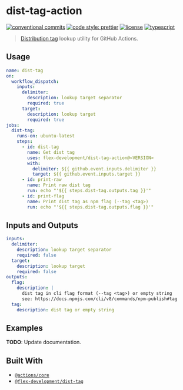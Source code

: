 # dist-tag-action

[![conventional commits](https://img.shields.io/badge/conventional%20commits-1.0.0-yellow.svg)](https://conventionalcommits.org)
[![code style: prettier](https://img.shields.io/badge/code_style-prettier-ff69b4.svg)](https://github.com/prettier/prettier)
[![license](https://img.shields.io/github/license/flex-development/dist-tag-action.svg)](LICENSE.md)
[![typescript](https://badgen.net/badge/-/typescript?color=2a72bc&icon=typescript&label)](https://typescriptlang.org)

> [Distribution tag][3] lookup utility for GitHub Actions.

## Usage

```yaml
name: dist-tag
on:
  workflow_dispatch:
    inputs:
      delimiter:
        description: lookup target separator
        required: true
      target:
        description: lookup target
        required: true
jobs:
  dist-tag:
    runs-on: ubuntu-latest
    steps:
      - id: dist-tag
        name: Get dist tag
        uses: flex-development/dist-tag-action@<VERSION>
        with:
          delimiter: ${{ github.event.inputs.delimiter }}
          target: ${{ github.event.inputs.target }}
      - id: print-raw
        name: Print raw dist tag
        run: echo "'${{ steps.dist-tag.outputs.tag }}'"
      - id: print-flag
        name: Print dist tag as npm flag (--tag <tag>)
        run: echo "'${{ steps.dist-tag.outputs.flag }}'"
```

## Inputs and Outputs

```yaml
inputs:
  delimiter:
    description: lookup target separator
    required: false
  target:
    description: lookup target
    required: false
outputs:
  flag:
    description: |
      dist tag in cli flag format (--tag <tag>) or empty string
      see: https://docs.npmjs.com/cli/v8/commands/npm-publish#tag
  tag:
    description: dist tag or empty string
```

## Examples

**TODO**: Update documentation.

## Built With

- [`@actions/core`][1]
- [`@flex-development/dist-tag`][2]

[1]: https://github.com/actions/toolkit/tree/main/packages/core
[2]: https://github.com/flex-development/dist-tag
[3]: https://docs.npmjs.com/cli/v8/commands/npm-dist-tag
